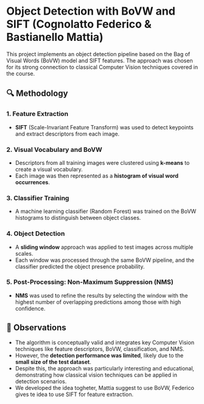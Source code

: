 # Object Detection with BoVW and SIFT (Cognolatto Federico & Bastianello Mattia)

This project implements an object detection pipeline based on the Bag of Visual Words (BoVW) model and SIFT features. The approach was chosen for its strong connection to classical Computer Vision techniques covered in the course.

## 🔍 Methodology

### 1. Feature Extraction
- **SIFT** (Scale-Invariant Feature Transform) was used to detect keypoints and extract descriptors from each image.

### 2. Visual Vocabulary and BoVW
- Descriptors from all training images were clustered using **k-means** to create a visual vocabulary.
- Each image was then represented as a **histogram of visual word occurrences**.

### 3. Classifier Training
- A machine learning classifier (Random Forest) was trained on the BoVW histograms to distinguish between object classes.

### 4. Object Detection
- A **sliding window** approach was applied to test images across multiple scales.
- Each window was processed through the same BoVW pipeline, and the classifier predicted the object presence probability.

### 5. Post-Processing: Non-Maximum Suppression (NMS)
- **NMS** was used to refine the results by selecting the window with the highest number of overlapping predictions among those with high confidence.

## 📌 Observations

- The algorithm is conceptually valid and integrates key Computer Vision techniques like feature descriptors, BoVW, classification, and NMS.
- However, the **detection performance was limited**, likely due to the **small size of the test dataset**.
- Despite this, the approach was particularly interesting and educational, demonstrating how classical vision techniques can be applied in detection scenarios.
- We developed the idea togheter, Mattia suggest to use BoVW, Federico gives te idea to use SIFT for feature extraction.
